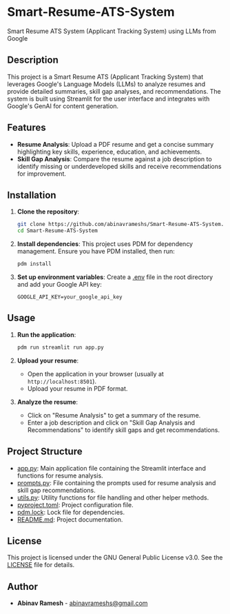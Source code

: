 # Smart-Resume-ATS-System

Smart Resume ATS System (Applicant Tracking System) using LLMs from Google

## Description

This project is a Smart Resume ATS (Applicant Tracking System) that leverages Google's Language Models (LLMs) to analyze resumes and provide detailed summaries, skill gap analyses, and recommendations. The system is built using Streamlit for the user interface and integrates with Google's GenAI for content generation.

## Features

- **Resume Analysis**: Upload a PDF resume and get a concise summary highlighting key skills, experience, education, and achievements.
- **Skill Gap Analysis**: Compare the resume against a job description to identify missing or underdeveloped skills and receive recommendations for improvement.

## Installation

1. **Clone the repository**:
    ```sh
    git clone https://github.com/abinavrameshs/Smart-Resume-ATS-System.git
    cd Smart-Resume-ATS-System
    ```

2. **Install dependencies**:
    This project uses PDM for dependency management. Ensure you have PDM installed, then run:
    ```sh
    pdm install
    ```

3. **Set up environment variables**:
    Create a [.env](.env) file in the root directory and add your Google API key:
    ```env
    GOOGLE_API_KEY=your_google_api_key
    ```

## Usage

1. **Run the application**:
    ```sh
    pdm run streamlit run app.py
    ```

2. **Upload your resume**:
    - Open the application in your browser (usually at `http://localhost:8501`).
    - Upload your resume in PDF format.

3. **Analyze the resume**:
    - Click on "Resume Analysis" to get a summary of the resume.
    - Enter a job description and click on "Skill Gap Analysis and Recommendations" to identify skill gaps and get recommendations.

## Project Structure

- [app.py](app.py): Main application file containing the Streamlit interface and functions for resume analysis.
- [prompts.py](prompts.py): File containing the prompts used for resume analysis and skill gap recommendations.
- [utils.py](utils.py): Utility functions for file handling and other helper methods.
- [pyproject.toml](pyproject.toml): Project configuration file.
- [pdm.lock](pdm.lock): Lock file for dependencies.
- [README.md](README.md): Project documentation.

## License

This project is licensed under the GNU General Public License v3.0. See the [LICENSE](LICENSE) file for details.

## Author

- **Abinav Ramesh** - [abinavrameshs@gmail.com](mailto:abinavrameshs@gmail.com)
